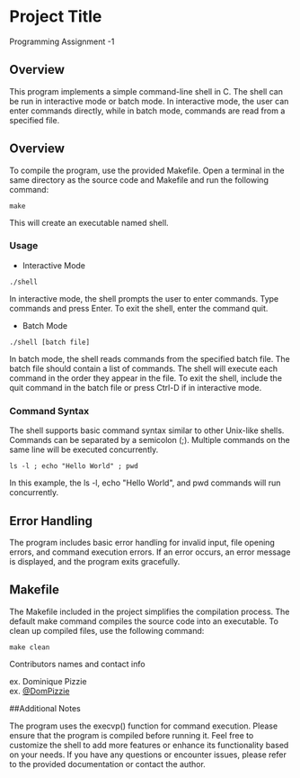# Project Title

Programming Assignment -1

## Overview

This program implements a simple command-line shell in C. The shell can be run in interactive mode or batch mode. In interactive mode, the user can enter commands directly, while in batch mode, commands are read from a specified file.
## Overview
To compile the program, use the provided Makefile. Open a terminal in the same directory as the source code and Makefile and run the following command:
```
make
```
This will create an executable named shell.

### Usage

* Interactive Mode
```
./shell
```
In interactive mode, the shell prompts the user to enter commands. Type commands and press Enter. To exit the shell, enter the command quit.
* Batch Mode
 ```
./shell [batch file]
```
In batch mode, the shell reads commands from the specified batch file. The batch file should contain a list of commands. The shell will execute each command in the order they appear in the file. To exit the shell, include the quit command in the batch file or press Ctrl-D if in interactive mode.

### Command Syntax

The shell supports basic command syntax similar to other Unix-like shells. Commands can be separated by a semicolon (;). Multiple commands on the same line will be executed concurrently.
```
ls -l ; echo "Hello World" ; pwd

```
In this example, the ls -l, echo "Hello World", and pwd commands will run concurrently.

## Error Handling

The program includes basic error handling for invalid input, file opening errors, and command execution errors. If an error occurs, an error message is displayed, and the program exits gracefully.

## Makefile
The Makefile included in the project simplifies the compilation process. The default make command compiles the source code into an executable. To clean up compiled files, use the following command:
```
make clean

```
Contributors names and contact info

ex. Dominique Pizzie  
ex. [@DomPizzie](https://twitter.com/dompizzie)

##Additional Notes

The program uses the execvp() function for command execution.
Please ensure that the program is compiled before running it.
Feel free to customize the shell to add more features or enhance its functionality based on your needs. If you have any questions or encounter issues, please refer to the provided documentation or contact the author.
